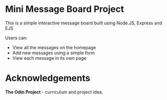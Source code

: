 # Mini Message Board Project

This is a simple interactive message board built using Node.JS, Express and EJS

Users can:
<ul>
    <li>View all the messages on the homepage</li>
    <li>Add new messages using a simple form</li>
    <li>View each message in its own page</li>
</ul>

# Acknowledgements
<b>The Odin Project</b> - curriculum and project idea.